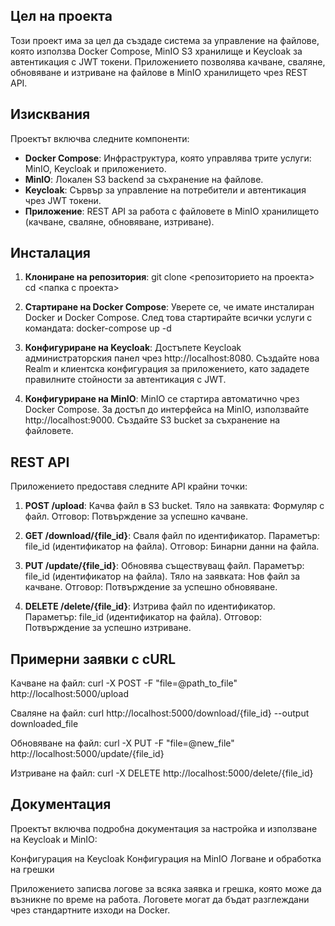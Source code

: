 ## Цел на проекта

Този проект има за цел да създаде система за управление на файлове, която използва Docker Compose, MinIO S3 хранилище и Keycloak за автентикация с JWT токени. Приложението позволява качване, сваляне, обновяване и изтриване на файлове в MinIO хранилището чрез REST API.

## Изисквания

Проектът включва следните компоненти:

- **Docker Compose**: Инфраструктура, която управлява трите услуги: MinIO, Keycloak и приложението.
- **MinIO**: Локален S3 backend за съхранение на файлове.
- **Keycloak**: Сървър за управление на потребители и автентикация чрез JWT токени.
- **Приложение**: REST API за работа с файловете в MinIO хранилището (качване, сваляне, обновяване, изтриване).

## Инсталация

1. **Клониране на репозитория**:
   git clone <репозиторието на проекта>
   cd <папка с проекта>

2. **Стартиране на Docker Compose**:
    Уверете се, че имате инсталиран Docker и Docker Compose. След това стартирайте всички услуги с командата: docker-compose up -d

3. **Конфигуриране на Keycloak**:
    Достъпете Keycloak администраторския панел чрез http://localhost:8080.
    Създайте нова Realm и клиентска конфигурация за приложението, като зададете правилните стойности за автентикация с JWT.

4. **Конфигуриране на MinIO**:
    MinIO се стартира автоматично чрез Docker Compose. За достъп до интерфейса на MinIO, използвайте http://localhost:9000.
    Създайте S3 bucket за съхранение на файловете.


## REST API
Приложението предоставя следните API крайни точки:

1. **POST /upload**: Качва файл в S3 bucket.
    Тяло на заявката: Формуляр с файл.
    Отговор: Потвърждение за успешно качване.

2. **GET /download/{file_id}**: Сваля файл по идентификатор.
    Параметър: file_id (идентификатор на файла).
    Отговор: Бинарни данни на файла.

3. **PUT /update/{file_id}**: Обновява съществуващ файл.
    Параметър: file_id (идентификатор на файла).
    Тяло на заявката: Нов файл за качване.
    Отговор: Потвърждение за успешно обновяване.

4. **DELETE /delete/{file_id}**: Изтрива файл по идентификатор.
    Параметър: file_id (идентификатор на файла).
    Отговор: Потвърждение за успешно изтриване.

## Примерни заявки с cURL

Качване на файл:
    curl -X POST -F "file=@path_to_file" http://localhost:5000/upload

Сваляне на файл:
    curl http://localhost:5000/download/{file_id} --output downloaded_file

Обновяване на файл:
    curl -X PUT -F "file=@new_file" http://localhost:5000/update/{file_id}

Изтриване на файл:
    curl -X DELETE http://localhost:5000/delete/{file_id}


## Документация

Проектът включва подробна документация за настройка и използване на Keycloak и MinIO:

Конфигурация на Keycloak
Конфигурация на MinIO
Логване и обработка на грешки

Приложението записва логове за всяка заявка и грешка, която може да възникне по време на работа. Логовете могат да бъдат разглеждани чрез стандартните изходи на Docker.